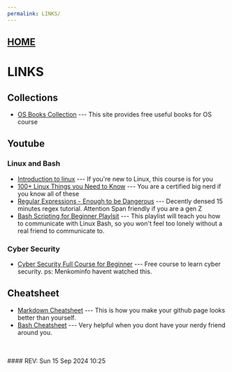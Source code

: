 ```yaml
---
permalink: LINKS/
---
```


## [HOME](../)
# LINKS

## Collections
* [OS Books Collection](https://codex.cs.yale.edu/avi/os-book/) --- This site provides free useful books for OS course <br> 

## Youtube
### Linux and Bash
* [Introduction to linux](https://www.youtube.com/watch?v=sWbUDq4S6Y8) --- If you're new to Linux, this course is for you <br> 
* [100+ Linux Things you Need to Know](https://www.youtube.com/watch?v=LKCVKw9CzFo&t) --- You are a certified big nerd if you know all of these <br> 
* [Regular Expressions - Enough to be Dangerous](https://www.youtube.com/watch?v=bgBWp9EIlMM&t) --- Decently densed 15 minutes regex tutorial. Attention Span friendly if you are a gen Z <br> 
* [Bash Scripting for Beginner Playlsit](https://www.youtube.com/watch?v=2733cRPudvI&list=PLT98CRl2KxKGj-VKtApD8-zCqSaN2mD4w) --- This playlist will teach you how to communicate with Linux Bash, so you won't feel too lonely without a real friend to communicate to. <br>
### Cyber Security
* [Cyber Security Full Course for Beginner](https://www.youtube.com/watch?v=U_P23SqJaDc) --- Free course to learn cyber security. ps: Menkominfo havent watched this. <br>

## Cheatsheet
* [Markdown Cheatsheet](https://github.com/adam-p/markdown-here/wiki/Markdown-Cheatsheet) --- This is how you make your github page looks better than yourself. <br>
* [Bash Cheatsheet](https://devhints.io/bash) --- Very helpful when you dont have your nerdy friend around you. <br>

<br>
<br>
#### REV: Sun 15 Sep 2024 10:25
